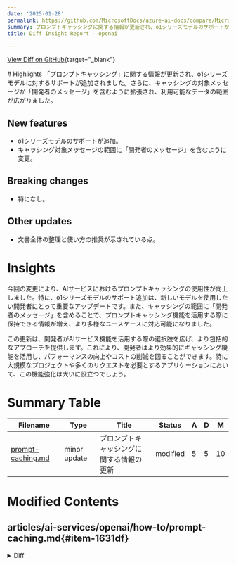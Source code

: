 ```yaml
---
date: '2025-01-28'
permalink: https://github.com/MicrosoftDocs/azure-ai-docs/compare/MicrosoftDocs:9cc44af...MicrosoftDocs:2067774
summary: プロンプトキャッシングに関する情報が更新され、o1シリーズモデルのサポートが追加されました。また、キャッシング対象メッセージとして「開発者のメッセージ」が含まれるようになり、情報の保持範囲が拡大しました。特に、これによりAIサービスの使いやすさが向上し、開発者は新しいモデルを活用しやすくなり、より多様なユースケースに対応できるようになりました。ユーザーはキャッシング機能をより効果的に利用でき、パフォーマンスの向上やコスト削減が期待されます。この更新は、大規模なプロジェクトや多くのリクエストを扱うアプリケーションにとって特に有益です。
title: Diff Insight Report - openai

---
```


[View Diff on GitHub](https://github.com/MicrosoftDocs/azure-ai-docs/compare/MicrosoftDocs:9cc44af...MicrosoftDocs:2067774){target="_blank"}

<format>
# Highlights
「プロンプトキャッシング」に関する情報が更新され、o1シリーズモデルに対するサポートが追加されました。さらに、キャッシングの対象メッセージが「開発者のメッセージ」を含むように拡張され、利用可能なデータの範囲が広がりました。

## New features
- o1シリーズモデルのサポートが追加。
- キャッシング対象メッセージの範囲に「開発者のメッセージ」を含むように変更。

## Breaking changes
- 特になし。

## Other updates
- 文書全体の整理と使い方の推奨が示されている点。

# Insights
今回の変更により、AIサービスにおけるプロンプトキャッシングの使用性が向上しました。特に、o1シリーズモデルのサポート追加は、新しいモデルを使用したい開発者にとって重要なアップデートです。また、キャッシングの範囲に「開発者のメッセージ」を含めることで、プロンプトキャッシング機能を活用する際に保持できる情報が増え、より多様なユースケースに対応可能になりました。

この更新は、開発者がAIサービス機能を活用する際の選択肢を広げ、より包括的なアプローチを提供します。これにより、開発者はより効果的にキャッシング機能を活用し、パフォーマンスの向上やコストの削減を図ることができます。特に大規模なプロジェクトや多くのリクエストを必要とするアプリケーションにおいて、この機能強化は大いに役立つでしょう。
</format>

# Summary Table
|  Filename  | Type |    Title    | Status | A  | D  | M  |
|------------|------|-------------|--------|----|----|----|
| [prompt-caching.md](#item-1631df) | minor update | プロンプトキャッシングに関する情報の更新 | modified | 5 | 5 | 10 | 


# Modified Contents
## articles/ai-services/openai/how-to/prompt-caching.md{#item-1631df}

<details>
<summary>Diff</summary>
````diff
@@ -75,16 +75,16 @@ A single character difference in the first 1,024 tokens will result in a cache m
 
 ## What is cached?
 
-The o1-series models are text only and don't support system messages, images, tool use/function calling, or structured outputs. This limits the efficacy of prompt caching for these models to the user/assistant portions of the messages array which are less likely to have an identical 1024 token prefix.
+o1-series models feature support varies by model. For more details, see our dedicated [reasoning models guide](./reasoning.md). 
 
 Prompt caching is supported for:
 
 |**Caching supported**|**Description**|**Supported models**|
 |--------|--------|--------|
-| **Messages** | The complete messages array: system, user, and assistant content | `gpt-4o`<br/>`gpt-4o-mini`<br/>`gpt-4o-realtime-preview` (version 2024-12-17) |
-| **Images** | Images included in user messages, both as links or as base64-encoded data. The detail parameter must be set the same across requests. | `gpt-4o`<br/>`gpt-4o-mini` |
-| **Tool use** | Both the messages array and tool definitions. | `gpt-4o`<br/>`gpt-4o-mini`<br/>`gpt-4o-realtime-preview` (version 2024-12-17) |
-| **Structured outputs** | Structured output schema is appended as a prefix to the system message. | `gpt-4o`<br/>`gpt-4o-mini` |
+| **Messages** | The complete messages array: system, developer, user, and assistant content | `gpt-4o`<br/>`gpt-4o-mini`<br/>`gpt-4o-realtime-preview` (version 2024-12-17) <br> `o1` (version 2024-12-17) |
+| **Images** | Images included in user messages, both as links or as base64-encoded data. The detail parameter must be set the same across requests. | `gpt-4o`<br/>`gpt-4o-mini` <br> `o1` (version 2024-12-17)  |
+| **Tool use** | Both the messages array and tool definitions. | `gpt-4o`<br/>`gpt-4o-mini`<br/>`gpt-4o-realtime-preview` (version 2024-12-17) <br> `o1` (version 2024-12-17) |
+| **Structured outputs** | Structured output schema is appended as a prefix to the system message. | `gpt-4o`<br/>`gpt-4o-mini` <br> `o1` (version 2024-12-17) |
 
 To improve the likelihood of cache hits occurring, you should structure your requests such that repetitive content occurs at the beginning of the messages array.
 
````
</details>

### Summary

```json
{
    "modification_type": "minor update",
    "modification_title": "プロンプトキャッシングに関する情報の更新"
}
```

### Explanation
このコードの変更は、「プロンプトキャッシング」に関する情報を更新しています。具体的には、o1シリーズモデルのサポート内容に関して、「モデルごとの機能サポートの変動」を明記し、サポート対象のモデルリストにo1シリーズを追加しました。また、キャッシングの対象となるメッセージの内容を「開発者のメッセージ」を含むように拡張しました。これにより、プロンプトキャッシング機能を利用する際の利用可能なデータの範囲が広がり、より詳細な情報を提供しています。内容は全体的に整理され、使い方の推奨が示されています。



